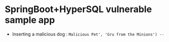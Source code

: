 # SpringBoot+HyperSQL vulnerable sample app
- Inserting a malicious dog : `Malicious Pet', 'Gru from the Minions') -- `
